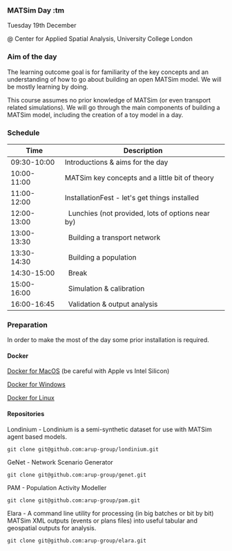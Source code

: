 ### MATSim Day :tm

Tuesday 19th December

@ Center for Applied Spatial Analysis, University College London


### Aim of the day

The learning outcome goal is for familiarity of the key concepts and an understanding of how to go about building an open MATSim model. We will be mostly learning by doing.

This course assumes no prior knowledge of MATSim (or even transport related simulations). We will go through the main components of building a MATSim model, including the creation of a toy model in a day.

### Schedule
| Time      | Description |
| ----------- | ----------- |
| 09:30-10:00 | Introductions & aims for the day |
| 10:00-11:00 | MATSim key concepts and a little bit of theory|
| 11:00-12:00 | InstallationFest - let's get things installed|
| 12:00-13:00 | Lunchies (not provided, lots of options near by)|
| 13:00-13:30 | Building a transport network|
| 13:30-14:30 | Building a population|
| 14:30-15:00 | Break|
| 15:00-16:00 | Simulation & calibration|
| 16:00-16:45 | Validation & output analysis|

### Preparation

In order to make the most of the day some prior installation is required.

#### Docker

[Docker for MacOS](https://docs.docker.com/desktop/install/mac-install/) (be careful with Apple vs Intel Silicon)

[Docker for Windows](https://docs.docker.com/desktop/install/windows-install/)

[Docker for Linux](https://docs.docker.com/desktop/install/linux-install/)

#### Repositories


Londinium - Londinium is a semi-synthetic dataset for use with MATSim agent based models.

`git clone git@github.com:arup-group/londinium.git`

GeNet - Network Scenario Generator

`git clone git@github.com:arup-group/genet.git`

PAM - Population Activity Modeller

`git clone git@github.com:arup-group/pam.git`

Elara - A command line utility for processing (in big batches or bit by bit) MATSim XML outputs (events or plans files) into useful tabular and geospatial outputs for analysis.

`git clone git@github.com:arup-group/elara.git`
